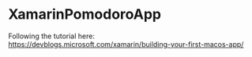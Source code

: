 # XamarinPomodoroApp

Following the tutorial here:
https://devblogs.microsoft.com/xamarin/building-your-first-macos-app/
